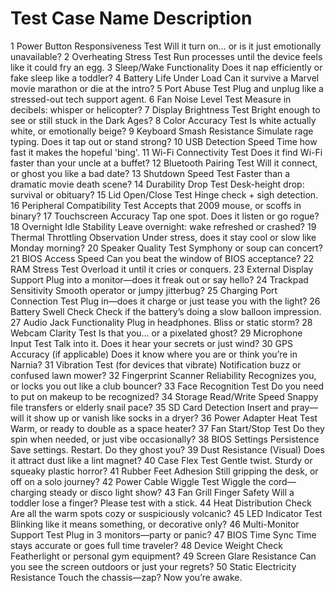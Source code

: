 #	Test Case Name	Description
1	Power Button Responsiveness Test	Will it turn on… or is it just emotionally unavailable?
2	Overheating Stress Test	Run processes until the device feels like it could fry an egg.
3	Sleep/Wake Functionality	Does it nap efficiently or fake sleep like a toddler?
4	Battery Life Under Load	Can it survive a Marvel movie marathon or die at the intro?
5	Port Abuse Test	Plug and unplug like a stressed-out tech support agent.
6	Fan Noise Level Test	Measure in decibels: whisper or helicopter?
7	Display Brightness Test	Bright enough to see or still stuck in the Dark Ages?
8	Color Accuracy Test	Is white actually white, or emotionally beige?
9	Keyboard Smash Resistance	Simulate rage typing. Does it tap out or stand strong?
10	USB Detection Speed	Time how fast it makes the hopeful 'bing'.
11	Wi-Fi Connectivity Test	Does it find Wi-Fi faster than your uncle at a buffet?
12	Bluetooth Pairing Test	Will it connect, or ghost you like a bad date?
13	Shutdown Speed Test	Faster than a dramatic movie death scene?
14	Durability Drop Test	Desk-height drop: survival or obituary?
15	Lid Open/Close Test	Hinge check + sigh detection.
16	Peripheral Compatibility Test	Accepts that 2009 mouse, or scoffs in binary?
17	Touchscreen Accuracy	Tap one spot. Does it listen or go rogue?
18	Overnight Idle Stability	Leave overnight: wake refreshed or crashed?
19	Thermal Throttling Observation	Under stress, does it stay cool or slow like Monday morning?
20	Speaker Quality Test	Symphony or soup can concert?
21	BIOS Access Speed	Can you beat the window of BIOS acceptance?
22	RAM Stress Test	Overload it until it cries or conquers.
23	External Display Support	Plug into a monitor—does it freak out or say hello?
24	Trackpad Sensitivity	Smooth operator or jumpy jitterbug?
25	Charging Port Connection Test	Plug in—does it charge or just tease you with the light?
26	Battery Swell Check	Check if the battery’s doing a slow balloon impression.
27	Audio Jack Functionality	Plug in headphones. Bliss or static storm?
28	Webcam Clarity Test	Is that you… or a pixelated ghost?
29	Microphone Input Test	Talk into it. Does it hear your secrets or just wind?
30	GPS Accuracy (if applicable)	Does it know where you are or think you’re in Narnia?
31	Vibration Test (for devices that vibrate)	Notification buzz or confused lawn mower?
32	Fingerprint Scanner Reliability	Recognizes you, or locks you out like a club bouncer?
33	Face Recognition Test	Do you need to put on makeup to be recognized?
34	Storage Read/Write Speed	Snappy file transfers or elderly snail pace?
35	SD Card Detection	Insert and pray—will it show up or vanish like socks in a dryer?
36	Power Adapter Heat Test	Warm, or ready to double as a space heater?
37	Fan Start/Stop Test	Do they spin when needed, or just vibe occasionally?
38	BIOS Settings Persistence	Save settings. Restart. Do they ghost you?
39	Dust Resistance (Visual)	Does it attract dust like a lint magnet?
40	Case Flex Test	Gentle twist. Sturdy or squeaky plastic horror?
41	Rubber Feet Adhesion	Still gripping the desk, or off on a solo journey?
42	Power Cable Wiggle Test	Wiggle the cord—charging steady or disco light show?
43	Fan Grill Finger Safety	Will a toddler lose a finger? Please test with a stick.
44	Heat Distribution Check	Are all the warm spots cozy or suspiciously volcanic?
45	LED Indicator Test	Blinking like it means something, or decorative only?
46	Multi-Monitor Support Test	Plug in 3 monitors—party or panic?
47	BIOS Time Sync	Time stays accurate or goes full time traveler?
48	Device Weight Check	Featherlight or personal gym equipment?
49	Screen Glare Resistance	Can you see the screen outdoors or just your regrets?
50	Static Electricity Resistance	Touch the chassis—zap? Now you’re awake.